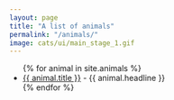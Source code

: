 ```yaml
---
layout: page
title: "A list of animals"
permalink: "/animals/"
image: cats/ui/main_stage_1.gif
---
```


<ul>
  {% for animal in site.animals %}
    <li>
      <a href="{{ animal.url }}">{{ animal.title }}</a>
      - {{ animal.headline }}
    </li>
  {% endfor %}
</ul>
